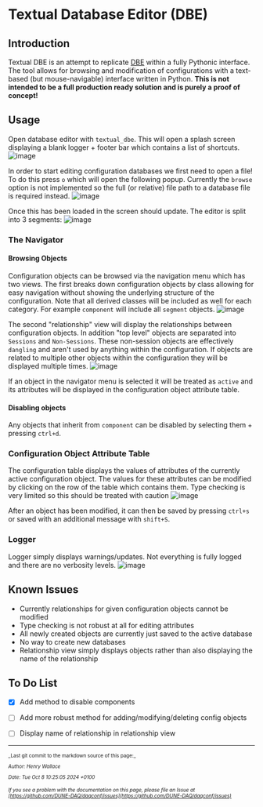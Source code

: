 # Textual Database Editor (DBE)
## Introduction
Textual DBE is an attempt to replicate [DBE](https://github.com/DUNE-DAQ/dbe/tree/develop) within a fully Pythonic interface. The tool allows for browsing and modification of configurations with a text-based (but mouse-navigable) interface written in Python. **This is not intended to be a full production ready solution and is purely a proof of concept!**

## Usage
Open database editor with `textual_dbe`. This will open a splash screen displaying a blank logger + footer bar which contains a list of shortcuts.
![image](textual_dbe/splash_screen.png)

In order to start editing configuration databases we first need to open a file! To do this press `o` which will open the following popup. Currently the `browse` option is not implemented so the full (or relative) file path to a database file is required instead.
![image](textual_dbe/open_file_screen.png)

Once this has been loaded in the screen should update. The editor is split into 3 segments:
![image](textual_dbe/file_loaded_screen.png)

### The Navigator

#### Browsing Objects
Configuration objects can be browsed via the navigation menu which has two views. The first breaks down configuration objects by class allowing for easy navigation without showing the underlying structure of the configuration. Note that all derived classes will be included as well for each category. For example `component` will include all `segment` objects.
![image](textual_dbe/class_select_view.png)

The second "relationship" view will display the relationships between configuration objects. In addition "top level" objects are separated into `Sessions` and `Non-Sessions`. These non-session objects are effectively `dangling` and aren't used by anything within the configuration. If objects are related to multiple other objects within the configuration they will be displayed multiple times.
![image](textual_dbe/relationship.png)


If an object in the navigator menu is selected it will be treated as `active` and its attributes will be displayed in the configuration object attribute table.

#### Disabling objects
Any objects that inherit from `component` can be disabled by selecting them + pressing `ctrl+d`.

### Configuration Object Attribute Table
The configuration table displays the values of attributes of the currently active configuration object. The values for these attributes can be modified by clicking on the row of the table which contains them. Type checking is very limited so this should be treated with caution
![image](textual_dbe/table_view.png)

After an object has been modified, it can then be saved by pressing `ctrl+s` or saved with an additional message with `shift+S`.

### Logger
Logger simply displays warnings/updates. Not everything is fully logged and there are no verbosity levels.
![image](textual_dbe/logger.png)

## Known Issues
- Currently relationships for given configuration objects cannot be modified 
- Type checking is not robust at all for editing attributes
- All newly created objects are currently just saved to the active database
- No way to create new databases
- Relationship view simply displays objects rather than also displaying the name of the relationship

## To Do List
- [x] Add method to disable components
- [ ] Add more robust method for adding/modifying/deleting config objects
- [ ] Display name of relationship in relationship view


-----

<font size="1">
_Last git commit to the markdown source of this page:_


_Author: Henry Wallace_

_Date: Tue Oct 8 10:25:05 2024 +0100_

_If you see a problem with the documentation on this page, please file an Issue at [https://github.com/DUNE-DAQ/daqconf/issues](https://github.com/DUNE-DAQ/daqconf/issues)_
</font>
